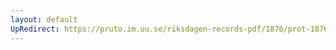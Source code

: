 ```yaml
---
layout: default
UpRedirect: https://pruto.im.uu.se/riksdagen-records-pdf/1876/prot-1876--fk--020.pdf
---
```

